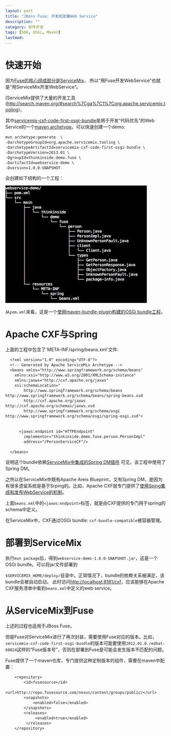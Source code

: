 ```yaml
---
layout: post
title: "JBoss Fuse: 开发和部署Web Service"
description: ""
category: 软件开发
tags: [SOA, OSGi, Maven]
lastmod: 
---
```


# 快速开始

因为[Fuse的核心组成部分是ServiceMix](/2014/01/20/about_fuse_esb.html#menuIndex1)，
所以“用Fuse开发WebService”也就是“用ServiceMix开发WebService”。

[ServiceMix提供了大量的开发工具(http://search.maven.org/#search%7Cga%7C1%7Corg.apache.servicemix.tooling)，

其中[servicemix-cxf-code-first-osgi-bundle](http://search.maven.org/#search%7Cga%7C1%7Ca%3A%22servicemix-cxf-code-first-osgi-bundle%22)是用于开发“代码优先”的Web Service的一个[maven archetype](http://maven.apache.org/guides/introduction/introduction-to-archetypes.html)。可以快速创建一个demo:

```
mvn archetype:generate  \
-DarchetypeGroupId=org.apache.servicemix.tooling \
-DarchetypeArtifactId=servicemix-cxf-code-first-osgi-bundle \
-DarchetypeVersion=2013.01 \
-DgroupId=thinkinside.demo.fuse \
-DartifactId=webservice-demo \
-Dversion=1.0.0-SNAPSHOT
```

会创建如下结构的一个工程：

![](images/fuse/webservice-demo-structure.png)

从`pom.xml`来看，这是一个[使用maven-bundle-plugin构建的OSGi bundle工程](/2014/01/21/tycho_vs_maven_bundle_plugin.html)。


# Apache CXF与Spring

上面的工程中包含了`META-INF/spring/beans.xml'文件:

```
  <?xml version="1.0" encoding="UTF-8"?>
  <!-- Generated by Apache ServiceMix Archetype -->
  <beans xmlns="http://www.springframework.org/schema/beans"
    xmlns:xsi="http://www.w3.org/2001/XMLSchema-instance"
    xmlns:jaxws="http://cxf.apache.org/jaxws"
    xsi:schemaLocation="
        http://www.springframework.org/schema/beans http://www.springframework.org/schema/beans/spring-beans.xsd
        http://cxf.apache.org/jaxws http://cxf.apache.org/schemas/jaxws.xsd
        http://www.springframework.org/schema/osgi http://www.springframework.org/schema/osgi/spring-osgi.xsd">


      <jaxws:endpoint id="HTTPEndpoint"
        implementor="thinkinside.demo.fuse.person.PersonImpl"
        address="/PersonServiceCF"/>

  </beans>
```

说明这个bundle依赖[ServiceMix中集成的Spring DM插件](/2014/01/20/about_fuse_esb.html#menuIndex5)
可见，该工程中使用了Spring DM。

之所以在ServiceMix中既有Apache Areis Blueprint，又有Spring DM，是因为有很多遗留系统是基于Srping的。比如，Apache CXF就专门提供了[使用Sping集成和发布WebService的机制](http://cxf.apache.org/docs/writing-a-service-with-spring.html)。

上面`beans.xml`中的`<jaxws:endpoint>`标签，就是由CXF提供的专门用于spring的schema中定义。

在ServiceMix中，CXF通过OSGi bundle: `cxf-bundle-compatible`被容器管理。


# 部署到ServiceMix

执行`mvn package`后，得到`webservice-demo-1.0.0-SNAPSHOT.jar`，这是一个OSGi bundle。可以将jar文件部署到

`$SERVICEMIX_HOME/deploy/`目录中。正常情况下，bundle的依赖关系被满足，该bundle会被自动启动。
此时访问[http://localhost:8181/cxf](http://localhost:8181/cxf)，应该能够在Apache CXF服务清单中看到`beans.xml`中定义的web service。

# 从ServiceMix到Fuse

上述的过程也适用于JBoss Fuse。

但是Fuse对ServiceMix进行了再次封装，需要使用Fuse对应的版本。比如，`servicemix-cxf-code-first-osgi-bundle`的版本可能要使用`2012.01.0.redhat-60024`这样的“Fuse版本号”，否则在部署到Fuse是可能会发生版本不匹配的问题。

Fuse提供了一个maven仓库，专门提供这种定制版本的组件，需要在maven中配置：

```
	<repository>
	    <id>fusesource</id>
	    <url>http://repo.fusesource.com/nexus/content/groups/public/</url>
	    <snapshots>
	        <enabled>false</enabled>
	    </snapshots>
	    <releases>
	         <enabled>true</enabled>
	     </releases>
	</repository>
```
